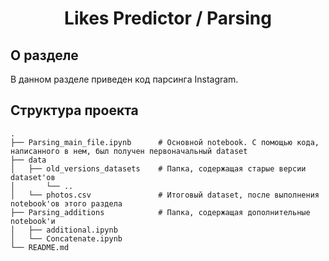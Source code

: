 <h1 align="center">Likes Predictor / Parsing</h1>

<h2>О разделе</h2>
В данном разделе приведен код парсинга Instagram.

<h2>Структура проекта</h2>
        
    .
    ├── Parsing_main_file.ipynb      # Основной notebook. С помощью кода, написанного в нем, был получен первоначальный dataset
    ├── data
    │   ├── old_versions_datasets    # Папка, содержащая старые версии dataset'ов    
    │       └── ..
    │   └── photos.csv               # Итоговый dataset, после выполнения notebook'ов этого раздела
    ├── Parsing_additions            # Папка, содержащая дополнительные notebook'и            
    │   ├── additional.ipynb         
    │   └── Concatenate.ipynb      
    └── README.md
    


